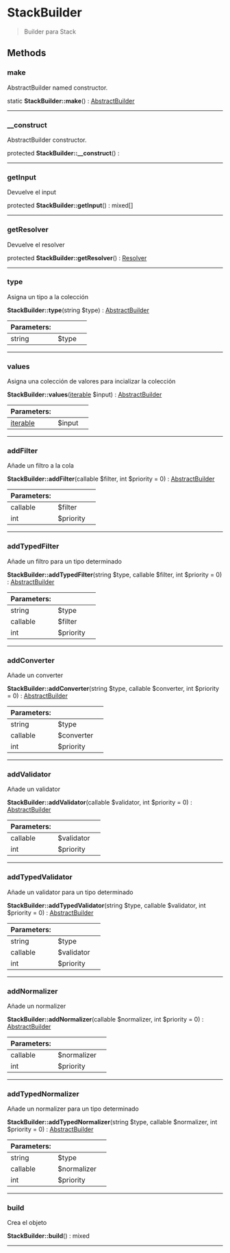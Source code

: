 
                                                                                                                                            
    
# StackBuilder


> Builder para Stack
>
> 








## Methods

### make
AbstractBuilder named constructor.


static **StackBuilder::make**() : [AbstractBuilder](../../AbstractBuilder.md)



---


### __construct
AbstractBuilder constructor.


protected **StackBuilder::__construct**() : 



---


### getInput
Devuelve el input


protected **StackBuilder::getInput**() : mixed[]



---


### getResolver
Devuelve el resolver


protected **StackBuilder::getResolver**() : [Resolver](../../Resolver.md)



---


### type
Asigna un tipo a la colección


**StackBuilder::type**(string $type) : [AbstractBuilder](../../AbstractBuilder.md)


|Parameters: | | |
| --- | --- | --- |
|string |$type |  |

---


### values
Asigna una colección de valores para incializar la colección


**StackBuilder::values**([iterable](../../iterable.md) $input) : [AbstractBuilder](../../AbstractBuilder.md)


|Parameters: | | |
| --- | --- | --- |
|[iterable](../../iterable.md) |$input |  |

---


### addFilter
Añade un filtro a la cola


**StackBuilder::addFilter**(callable $filter, int $priority = 0) : [AbstractBuilder](../../AbstractBuilder.md)


|Parameters: | | |
| --- | --- | --- |
|callable |$filter |  |
|int |$priority |  |

---


### addTypedFilter
Añade un filtro para un tipo determinado


**StackBuilder::addTypedFilter**(string $type, callable $filter, int $priority = 0) : [AbstractBuilder](../../AbstractBuilder.md)


|Parameters: | | |
| --- | --- | --- |
|string |$type |  |
|callable |$filter |  |
|int |$priority |  |

---


### addConverter
Añade un converter


**StackBuilder::addConverter**(string $type, callable $converter, int $priority = 0) : [AbstractBuilder](../../AbstractBuilder.md)


|Parameters: | | |
| --- | --- | --- |
|string |$type |  |
|callable |$converter |  |
|int |$priority |  |

---


### addValidator
Añade un validator


**StackBuilder::addValidator**(callable $validator, int $priority = 0) : [AbstractBuilder](../../AbstractBuilder.md)


|Parameters: | | |
| --- | --- | --- |
|callable |$validator |  |
|int |$priority |  |

---


### addTypedValidator
Añade un validator para un tipo determinado


**StackBuilder::addTypedValidator**(string $type, callable $validator, int $priority = 0) : [AbstractBuilder](../../AbstractBuilder.md)


|Parameters: | | |
| --- | --- | --- |
|string |$type |  |
|callable |$validator |  |
|int |$priority |  |

---


### addNormalizer
Añade un normalizer


**StackBuilder::addNormalizer**(callable $normalizer, int $priority = 0) : [AbstractBuilder](../../AbstractBuilder.md)


|Parameters: | | |
| --- | --- | --- |
|callable |$normalizer |  |
|int |$priority |  |

---


### addTypedNormalizer
Añade un normalizer para un tipo determinado


**StackBuilder::addTypedNormalizer**(string $type, callable $normalizer, int $priority = 0) : [AbstractBuilder](../../AbstractBuilder.md)


|Parameters: | | |
| --- | --- | --- |
|string |$type |  |
|callable |$normalizer |  |
|int |$priority |  |

---


### build
Crea el objeto


**StackBuilder::build**() : mixed



---


                                                                                                                                                                                                                                                                                                                                                                                                            
    
                                                                                                                                                                                                                                                                             
                